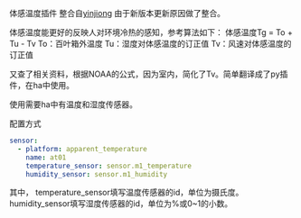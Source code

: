 体感温度插件
整合自[yinjiong](https://github.com/yinjiong/HomeAssistant/blob/master/sensor/apparent_temperature.py)
由于新版本更新原因做了整合。

体感温度能更好的反映人对环境冷热的感知，参考算法如下：
体感温度Tg = To + Tu - Tv
To：百叶箱外温度
Tu：湿度对体感温度的订正值
Tv：风速对体感温度的订正值

又查了相关资料，根据NOAA的公式，因为室内，简化了Tv。简单翻译成了py插件，在ha中使用。

使用需要ha中有温度和湿度传感器。

配置方式
```yaml
sensor:
  - platform: apparent_temperature
    name: at01
    temperature_sensor: sensor.m1_temperature 
    humidity_sensor: sensor.m1_humidity
```

其中，
temperature_sensor填写温度传感器的id，单位为摄氏度。
humidity_sensor填写湿度传感器的id，单位为%或0~1的小数。